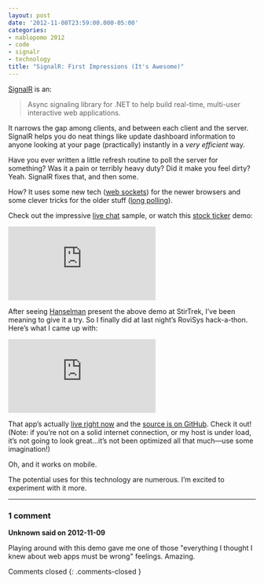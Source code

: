 ```yaml
---
layout: post
date: '2012-11-08T23:59:00.000-05:00'
categories:
- nablopomo 2012
- code
- signalr
- technology
title: "SignalR: First Impressions (It's Awesome)"
---
```


[SignalR](https://github.com/SignalR/SignalR#readme) is an:

> Async signaling library for .NET to help build real-time, multi-user interactive web applications.

It narrows the gap among clients, and between each client and the server. SignalR helps you do neat things like update dashboard information to anyone looking at your page (practically) instantly in a *very efficient* way.

Have you ever written a little refresh routine to poll the server for something? Was it a pain or terribly heavy duty? Did it make you feel dirty? Yeah. SignalR fixes that, and then some.

How? It uses some new tech ([web sockets](http://en.wikipedia.org/wiki/WebSocket)) for the newer browsers and some clever tricks for the older stuff ([long polling](http://en.wikipedia.org/wiki/Push_technology#Long_polling)).

Check out the impressive [live chat](http://jabbr.net/) sample, or watch this [stock ticker](http://vimeo.com/31938189) demo:  

<iframe class="full-embed hd" src="https://player.vimeo.com/video/31938189?badge=0" frameborder="0" allowfullscreen="allowfullscreen" webkitallowfullscreen="webkitallowfullscreen" mozallowfullscreen="mozallowfullscreen"></iframe>

After seeing [Hanselman](http://www.hanselman.com/blog/AsynchronousScalableWebApplicationsWithRealtimePersistentLongrunningConnectionsWithSignalR.aspx) present the above demo at StirTrek, I’ve been meaning to give it a try. So I finally did at last night’s RoviSys hack-a-thon. Here’s what I came up with:  

<iframe class="full-embed hd" src="https://www.youtube.com/embed/cUY6p5CumXI" title="SignalR syncing drag events between iPad and Desktop Chrome" frameborder="0" allow="accelerometer; autoplay; clipboard-write; encrypted-media; gyroscope; picture-in-picture; web-share" allowfullscreen></iframe>

That app’s actually [live right now](http://blocky.apphb.com/) and the [source is on GitHub](https://github.com/mharen/devour/tree/master/devour). Check it out! (Note: if you’re not on a solid internet connection, or my host is under load, it’s not going to look great...it’s not been optimized all that much—use some imagination!)

Oh, and it works on mobile.

The potential uses for this technology are numerous. I’m excited to experiment with it more.

---

### 1 comment

**Unknown said on 2012-11-09**

Playing around with this demo gave me one of those "everything I thought I knew about web apps must be wrong" feelings. Amazing.

Comments closed
{: .comments-closed }